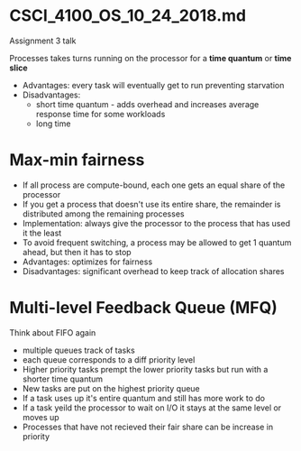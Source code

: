 # CSCI_4100_OS_10_24_2018.md

Assignment 3 talk

Processes takes turns running on the processor for a __time quantum__ or __time slice__

* Advantages: every task will eventually get to run preventing starvation
* Disadvantages:
  * short time quantum - adds overhead and increases average response time for some workloads
  * long time 

# Max-min fairness

* If all process are compute-bound, each one gets an equal share of the processor
* If you get a process that doesn't use its entire share, the remainder is distributed among the remaining processes
* Implementation: always give the processor to the process that has used it the least
* To avoid frequent switching, a process may be allowed to get 1 quantum ahead, but then it has to stop
* Advantages: optimizes for fairness
* Disadvantages: significant overhead to keep track of allocation shares

# Multi-level Feedback Queue (MFQ)

Think about FIFO again

* multiple queues track of tasks
* each queue corresponds to a diff priority level
* Higher priority tasks prempt the lower priority tasks but run with a shorter time quantum
* New tasks are put on the highest priority queue
* If a task uses up it's entire quantum and still has more work to do
* If a task yeild the processor to wait on I/O it stays at the same level or moves up
* Processes that have not recieved their fair share can be increase in priority
